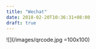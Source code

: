 ```yaml
---
title: "Wechat"
date: 2018-02-20T10:36:31+08:00
draft: true
---
```


![](/images/qrcode.jpg =100x100)
